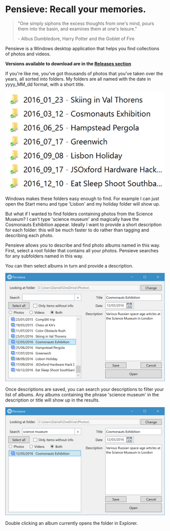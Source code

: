 # Pensieve: Recall your memories.
>"One simply siphons the excess thoughts from one's mind, pours them into the basin, and examines them at one's leisure."
>
> \- Albus Dumbledore, Harry Potter and the Goblet of Fire

Pensieve is a Windows desktop application that helps you find collections of photos and videos.

**Versions available to download are in the [Releases section](https://github.com/danielthepope/Pensieve/releases)**

If you're like me, you've got thousands of photos that you've taken over the years, all sorted into folders. My folders are all named with the date in yyyy_MM_dd format, with a short title.

![Screenshot showing folders named yyyy_MM_dd with a title](readme/folders.PNG)

Windows makes these folders easy enough to find. For example I can just open the Start menu and type 'Lisbon' and my holiday folder will show up.

But what if I wanted to find folders containing photos from the Science Museum? I can't type 'science museum' and magically have the Cosmonauts Exhibition appear. Ideally I want to provide a short description for each folder: this will be much faster to do rather than tagging and describing each photo.

Pensieve allows you to describe and find photo albums named in this way. First, select a root folder that contains all your photos. Pensieve searches for any subfolders named in this way.

You can then select albums in turn and provide a description.

![Adding a description to the Cosmonauts folder](readme/description.PNG)

Once descriptions are saved, you can search your descriptions to filter your list of albums. Any albums containing the phrase 'science museum' in the description or title will show up in the results.

![Search results](readme/search.PNG)

Double clicking an album currently opens the folder in Explorer.
